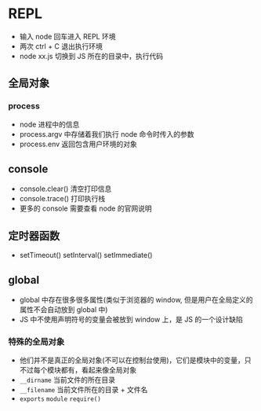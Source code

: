 # REPL

- 输入 node 回车进入 REPL 环境
- 两次 ctrl + C 退出执行环境
- node xx.js 切换到 JS 所在的目录中，执行代码

## 全局对象

### process

- node 进程中的信息
- process.argv 中存储着我们执行 node 命令时传入的参数
- process.env 返回包含用户环境的对象

## console

- console.clear() 清空打印信息
- console.trace() 打印执行栈
- 更多的 console 需要查看 node 的官网说明

## 定时器函数

- setTimeout() setInterval() setImmediate()

## global

- global 中存在很多很多属性(类似于浏览器的 window, 但是用户在全局定义的属性不会自动放到 global 中)
- JS 中不使用声明符号的变量会被放到 window 上，是 JS 的一个设计缺陷

### 特殊的全局对象

- 他们并不是真正的全局对象(不可以在控制台使用)，它们是模块中的变量，只不过每个模块都有，看起来像全局对象
- `__dirname` 当前文件的所在目录
- `__filename` 当前文件所在的目录 + 文件名
- `exports` `module` `require()`

